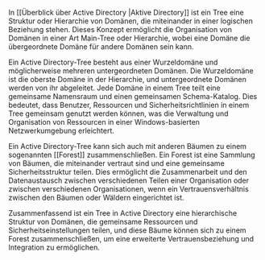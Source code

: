 In [[Überblick über Active Directory |Aktive Directory]] ist ein Tree  eine Struktur oder Hierarchie von Domänen, die miteinander in einer logischen Beziehung stehen. Dieses Konzept ermöglicht die Organisation von Domänen in einer Art 
Main-Tree oder Hierarchie, wobei eine Domäne die übergeordnete Domäne für andere Domänen sein kann.

Ein Active Directory-Tree besteht aus einer Wurzeldomäne und möglicherweise mehreren untergeordneten Domänen. Die Wurzeldomäne ist die oberste Domäne in der Hierarchie, und untergeordnete Domänen werden von ihr abgeleitet. Jede Domäne in einem Tree teilt eine gemeinsame Namensraum und einen gemeinsamen Schema-Katalog. Dies bedeutet, dass Benutzer, Ressourcen und Sicherheitsrichtlinien in einem Tree gemeinsam genutzt werden können, was die Verwaltung und Organisation von Ressourcen in einer Windows-basierten Netzwerkumgebung erleichtert.

Ein Active Directory-Tree kann sich auch mit anderen Bäumen zu einem sogenannten [[Forest]] zusammenschließen. Ein Forest ist eine Sammlung von Bäumen, die miteinander vertraut sind und eine gemeinsame Sicherheitsstruktur teilen. Dies ermöglicht die Zusammenarbeit und den Datenaustausch zwischen verschiedenen Teilen einer Organisation oder zwischen verschiedenen Organisationen, wenn ein Vertrauensverhältnis zwischen den Bäumen oder Wäldern eingerichtet ist.

Zusammenfassend ist ein Tree in Active Directory eine hierarchische Struktur von Domänen, die gemeinsame Ressourcen und Sicherheitseinstellungen teilen, und diese Bäume können sich zu einem Forest zusammenschließen, um eine erweiterte Vertrauensbeziehung und Integration zu ermöglichen.